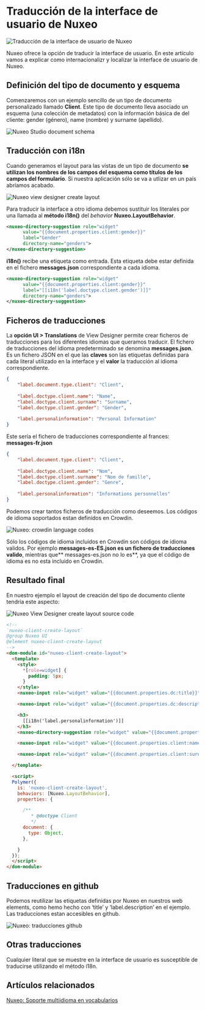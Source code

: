 # Traducción de la interface de usuario de Nuxeo

![Traducción de la interface de usuario de Nuxeo](images/atlas-continent-country-570x255.jpg "Traducción de la interface de usuario de Nuxeo")

Nuxeo ofrece la opción de traducir la interface de usuario. En este artículo vamos a explicar como internacionalizr y localizar  la interface de usuario de Nuxeo.

## Definición del tipo de documento y esquema
Comenzaremos con un ejemplo sencillo de un tipo de documento personalizado llamado **Client**. Este tipo de documento lleva asociado un esquema (una colección de metadatos) con la información básica de del cliente: gender (género), name (nombre) y surname (apellido).

![Nuxeo Studio document schema](images/nuxeo-studio-document-schema-744x567.png "Nuxeo Studio document schema")


## Traducción con i18n
Cuando generamos el layout para las vistas de un tipo de documento **se utilizan los nombres de los campos del esquema como títulos de los campos del formulario**. Si nuestra aplicación sólo se va a utlizar en un país abríamos acabado.

![Nuxeo view designer create layout](images/nuxeo-view-designer-create-layout-744x567.png "Nuxeo view designer create layout")
 

Para traducir la interface a otro idioma debemos sustituir los literales por una llamada al **método i18n()** del *behavior* **Nuxeo.LayoutBehavior**.

```xml
<nuxeo-directory-suggestion role="widget" 
      value="{{document.properties.client:gender}}" 
      label="Gender" 
      directory-name="genders">
</nuxeo-directory-suggestion>
```

**i18n()** recibe una etiqueta como entrada. Esta etiqueta debe estar definida en el fichero **messages.json** correspondiente a cada idioma.

```xml
<nuxeo-directory-suggestion role="widget" 
      value="{{document.properties.client:gender}}" 
      label="[[i18n('label.doctype.client.gender')]]" 
      directory-name="genders">
</nuxeo-directory-suggestion>
```

## Ficheros de traducciones
La **opción UI > Translations** de View Designer permite crear ficheros de traducciones para los diferentes idiomas que queramos traducir. El fichero de traducciones del idioma predeterminado se denomina **messages.json**. Es un fichero JSON en el que las **claves** son las etiquetas definidas para cada literal utilizado en la interface y el **valor** la traducción al idioma correspondiente.

```json
{
	"label.document.type.client": "Client",
  
	"label.doctype.client.name": "Name",  
	"label.doctype.client.surname": "Surname",
	"label.doctype.client.gender": "Gender",
  
	"label.personalinformation": "Personal Information"
}
```

Este sería el fichero de traducciones correspondiente al frances: **messages-fr.json**

```json
{
	"label.document.type.client": "Client",
  
	"label.doctype.client.name": "Nom",  
	"label.doctype.client.surname": "Nom de famille",
	"label.doctype.client.gender": "Genre",
  
	"label.personalinformation": "Informations personnelles"
}
```

Podemos crear tantos ficheros de traducción como deseemos. Los códigos de idioma soportados estan definidos en Crowdin.

![Nuxeo: crowdin language codes](images/crowdin-language-codes-744x567.png "Nuxeo: crowdin language codes")
 

Sólo los códigos de idioma incluidos en Crowdin son  códigos de idioma validos. Por ejemplo **messages-es-ES.json es un fichero de traducciones valido**, mientras que** messages-es.json no lo es**, ya que el código de idioma es no esta incluido en Crowdin.

## Resultado final
En nuestro ejemplo el layout de creación del tipo de documento cliente tendría este aspecto:

![Nuxeo View Designer create layout source code](images/nuxeo-view-designer-create-layout-source-code-744x567.png "Nuxeo View Designer create layout source code")

```html
<!--
`nuxeo-client-create-layout`
@group Nuxeo UI
@element nuxeo-client-create-layout
-->
<dom-module id="nuxeo-client-create-layout">
  <template>
    <style>
      *[role=widget] {
        padding: 5px;
      }
    </style>
    <nuxeo-input role="widget" value="{{document.properties.dc:title}}" label="[[i18n('title')]]" type="text"></nuxeo-input>

    <nuxeo-input role="widget" value="{{document.properties.dc:description}}" label="[[i18n('label.description')]]" type="text"></nuxeo-input>

    <h3>
      [[i18n('label.personalinformation')]]
    </h3>
    <nuxeo-directory-suggestion role="widget" value="{{document.properties.client:gender}}" label="[[i18n('label.doctype.client.gender')]]" directory-name="genders"></nuxeo-directory-suggestion>

    <nuxeo-input role="widget" value="{{document.properties.client:name}}" label="[[i18n('label.doctype.client.name')]]" type="text"></nuxeo-input>

    <nuxeo-input role="widget" value="{{document.properties.client:surname}}" label="[[i18n('label.doctype.client.surname')]]" type="text"></nuxeo-input>

  </template>

  <script>
  Polymer({
    is: 'nuxeo-client-create-layout',
    behaviors: [Nuxeo.LayoutBehavior],
    properties: {

      /**
         * @doctype Client
         */
      document: {
        type: Object,
      },

    }
  });
  </script>
</dom-module>
```
 

## Traducciones en github
Podemos reutilizar las etiquetas definidas por Nuxeo en nuestros web elements, como hemo hecho con ‘title’ y ‘label.description’ en el ejemplo. Las traducciones estan accesibles en github.

![Nuxeo: traducciones github](images/nuxeo-traducciones-github-744x567.png "Nuxeo: traducciones github")


## Otras traducciones
Cualquier literal que se muestre en la interface de usuario es susceptible de traducirse utilizando el método i18n.

## Artículos relacionados
[Nuxeo: Soporte multiidioma en vocabularios](./nuxeo-soporte-multiidioma-en-vocabularios)
